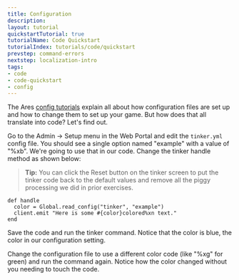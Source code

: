 ```yaml
---
title: Configuration
description:
layout: tutorial
quickstartTutorial: true
tutorialName: Code Quickstart
tutorialIndex: tutorials/code/quickstart
prevstep: command-errors
nextstep: localization-intro
tags: 
- code
- code-quickstart
- config
---
```


The Ares [config tutorials](/tutorials/config) explain all about how configuration files are set up and how to change them to set up your game.  But how does that all translate into code?  Let's find out.

Go to the Admin -> Setup menu in the Web Portal and edit the `tinker.yml` config file.  You should see a single option named "example" with a value of "%xb".   We're going to use that in our code.  Change the tinker handle method as shown below:

> <i class="fa fa-info-circle"></i> **Tip:** You can click the Reset button on the tinker screen to put the tinker code back to the default values and remove all the piggy processing we did in prior exercises.

    def handle
      color = Global.read_config("tinker", "example")
      client.emit "Here is some #{color}colored%xn text."
    end

Save the code and run the tinker command.  Notice that the color is blue, the color in our configuration setting.

Change the configuration file to use a different color code (like "%xg" for green) and run the command again.  Notice how the color changed without you needing to touch the code.